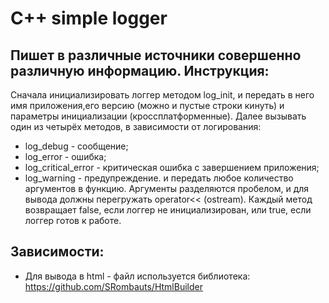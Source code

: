 # C++ simple logger

## Пишет в различные источники совершенно различную информацию. Инструкция: 
Сначала инициализировать логгер методом log_init, и передать в него имя приложения,его версию (можно и пустые строки кинуть) и параметры инициализации (кроссплатформенные).
Далее вызывать один из четырёх методов, в зависимости от логирования:
* log_debug - сообщение;
* log_error - ошибка;
* log_critical_error - критическая ошибка с завершением приложения;
* log_warning - предупреждение.
и передать любое количество аргументов в функцию. Аргументы разделяются пробелом, и для вывода должны перегружать operator<< (ostream).
Каждый метод возвращает false, если логгер не инициализирован, или true, если логгер готов к работе.

## Зависимости:
* Для вывода в html - файл используется библиотека: https://github.com/SRombauts/HtmlBuilder 
